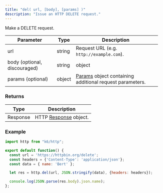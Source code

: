 ```yaml
---
title: "del( url, [body], [params] )"
description: "Issue an HTTP DELETE request."
---
```


Make a DELETE request.

| Parameter | Type | Description |
| --------- | ---- | ----------- |
| url                          | string | Request URL (e.g. `http://example.com`).                                                              |
| body (optional, discouraged) | string | object                                                                                                | Request body; objects will be `x-www-form-urlencoded`. This is discouraged, because sending a DELETE request with a body has [no defined semantics](https://tools.ietf.org/html/rfc7231#section-4.3.5) and may cause some servers to reject it. |
| params (optional)            | object | [Params](/javascript-api/k6-http/params) object containing additional request parameters. |

### Returns

| Type     | Description                                                           |
| -------- | --------------------------------------------------------------------- |
| Response | HTTP [Response](/javascript-api/k6-http/response) object. |

### Example

<div class="code-group" data-props='{"labels": [], lineNumbers=[true]}'>

```js
import http from "k6/http";

export default function() {
  const url = 'https://httpbin.org/delete';
  const headers = {'Content-Type': 'application/json'};
  const data = { name: 'Bert' };

  let res = http.del(url, JSON.stringify(data), {headers: headers});

  console.log(JSON.parse(res.body).json.name);
};
```

</div>